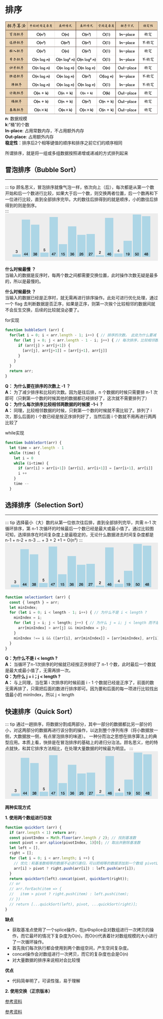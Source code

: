 # 排序

![sort](../.vuepress/public/algorithm/sort.png)   
**n**: 数据规模   
**k**:“桶”的个数    
**In-place**: 占用常数内存，不占用额外内存    
**Out-place**: 占用额外内存   
**稳定性**：排序后2个相等键值的顺序和排序之前它们的顺序相同

所谓排序，就是将一组或多组数据按照递增或递减的方式排列起来    


## 冒泡排序（Bubble Sort）
--- 
::: tip
顾名思义，冒泡排序就像气泡一样，依次向上（后），每次都是从第一个数开始和后一个数进行比较，如果大于后一个数，则交换两者位置，后一个数再和下一位进行比较，直到全部排序完毕。大的数往后排得到的就是顺序，小的数往后排得到的则是倒序。  
:::
![Bubble Sort](../.vuepress/public/algorithm/bubble.gif)

**什么时候最慢 ？**   
当输入的数据是反序时，每两个数之间都需要交换位置，此时操作次数无疑是最多的，所以是最慢的。

**什么时候最快 ？**   
当输入的数据已经是正序时，就无需再进行排序操作。此处可进行优化处理，通过一个 flag 去判断数据是否正序，如果是正序，则第一次挨个比较相邻的数据间就不会反生交换，后续的比较就没必要了。

for实现
```js
function bubbleSort (arr) {
  for(let i = 0; i < arr.length - 1; i++) { // 排序的次数。 此处为什么要减 1 ?
    for (let j = 0; j < arr.length - 1 - i; j++) { // 每次排序，比较相邻数据。此处为什么要减 i ?
      if (arr[j] > arr[j+1]) {
        [arr[j], arr[j+1]] = [arr[j+1], arr[j]]
      }
    }
  }
  return arr;
}
```
**Q： 为什么要在排序的次数上 -1 ？**  
**A：** 为了减少排序和比较的次数。因为是往后排，n 个数据的时候只需要排 n-1 次即可（只剩第一个数的时候其他的数据都已经排好了，这次就不需要排列了）  
**Q： 为什么每次排序比较相邻两数据的时候要 -1-i ？**  
**A：** 同理，比较相邻数据的时候，只剩第一个数的时候就不需比较了。排列了 i 次，那么后面的 i 个数已经是按正序排列好了，当然后面 i 个数就不用再进行两两比较了

while实现 
```js
function bubbleSort(arr) {
  let time = arr.length - 1
  while (time) {
    let i = 0
    while (i<time) {
      if (arr[i] > arr[i+1]) [arr[i], arr[i+1]] = [arr[i+1], arr[i]]
      i ++
    }    
    time --
  }

```
## 选择排序（Selection Sort）
--- 
::: tip
选择最小（大）数的从第一位依次往后排，直到全部排列完毕，共需 n-1 次循环排序，第 n-1 次循环的时候最后一个数已经是最大或最小值了。通过比较图可知，选择排序在时间复杂度上是最稳定的，无论什么数据进去时间复杂度都是 n-1 + n-2 + n-3 ... + 3 + 2 +1 = O(n²)
:::
![selectionSort](../.vuepress/public/algorithm/select.gif)

```js
function selectionSort (arr) {
  const { length } = arr;
  let minIndex;
  for (let i = 0; i < length - 1; i++) { // 为什么不是 i < length ?
    minIndex = i;
    for (let j = i; j < length; j++) { // 为什么 j = i; j < length 而不是  j < length -1 ?
      arr[minIndex] > arr[j] && (minIndex = j);
    }
    minIndex !== i && ([arr[i], arr[minIndex]] = [arr[minIndex], arr[i]]);
  }
}
```   
**Q：为什么不是 i < length ?**   
**A：** 当循环了n-1次排序的时候就已经按正序排好了 n-1 个数，此时最后一个数就是最大或最小值了，无需再排一次。  
**Q：为什么 j = i；j < length ?**    
**A：** 与上同理，当在第 i 次排序的时候前面 i - 1 个数就已经是正序了，前面的数无需再排了，只需把后面的数进行排序即可。因为要和后面的每一项进行比较找出值最小的 minIndex，所以 j < length

## 快速排序（Quick Sort） 
::: tip
通过一趟排序，将数据分割成两部分，其中一部分的数据都比另一部分的小，对这两部分的数据再进行该分割的操作，以达到整个序列有序（将小数据放一侧，大数据放一侧，有点冒泡排序的味道）。
一种分而治之思想在排序算法上的典型应用。本质上看，快排是在冒泡排序的基础上的递归分治法。顾名思义，他的特点就快，和其它排序方法相比，在处理大量数据的时候最为明显。
:::
![Quick Sort](../.vuepress/public/algorithm/quick.gif)

**两种实现方式**

**1. 使用两个数组进行存放**
```js
function quickSort (arr) {
  if (arr.length < 1) return arr;
  const pivotIndex = Math.floor(arr.length / 2); // 找到基准数
  const pivot = arr.splice(pivotIndex, 1)[0]; // 取出并删除基准数
  let left = [],
  right = [];
  for (let i = 0; i < arr.length; i ++) {
    // 优化：和基准数相等的数据不必进行递归，可以把相等的数据添加到一个数组 pivotList 中 => .concat(pivotList, ...)
    arr[i] > pivot ? right.push(arr[i]) : left.push(arr[i]);
  }
  return quickSort(left).concat(pivot, quickSort(right));
  // or
  // arr.forEach(item => {
  //   item > pivot ? right.push(item) : left.push(item);
  // })
  // return [...quickSort(left), pivot, ...quickSort(right)];
}
```
**缺点**

- 获取基准点使用了一个splice操作，在js中splice会对数组进行一次拷贝的操作，而它最坏的情况下复杂度为O(n)，而O(n)代表着针对数组规模的大小进行了一次循环操作。
- 首先我们每次执行都会使用到两个数组空间，产生空间复杂度。
- concat操作会对数组进行一次拷贝，而它的复杂度也会是O(n)
- 对大量数据的排序来说相对会比较慢

**优点**

- 代码简单明了，可读性强，易于理解

**2. 使用交换（正宗版本）**

[参考资料](https://www.cnblogs.com/liululin/p/5897059.html)

[参考资料](https://www.cnblogs.com/alaner/p/9612948.html)
